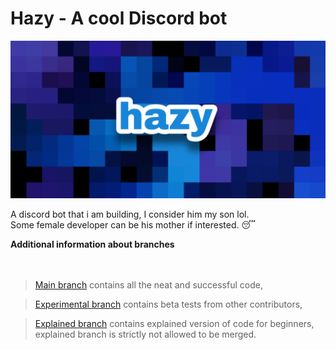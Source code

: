 # Hazy - A cool Discord bot
![Banner image](/images/hazy.png)

A discord bot that i am building, I consider him my son lol.<br>
Some female developer can be his mother if interested. 😴


<b>Additional information about branches</b>
<br>
<br>
<br>
> [Main branch](https://github.com/Nit-nit/hazy/tree/main) contains all the neat and successful code, 

> [Experimental branch](https://github.com/Nit-nit/hazy/tree/Experimental) contains beta tests from other contributors,

> [Explained branch](https://github.com/Nit-nit/hazy/tree/Explained) contains explained version of code for beginners, explained branch is strictly not allowed to be merged.
